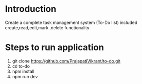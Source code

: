 # Introduction 
Create a complete task management system (To-Do list) included create,read,edit,mark ,delete functionality

# Steps to run application
1. git clone https://github.com/PrajapatiVikrant/to-do.git
2. cd to-do
3. npm install
4. npm run dev 